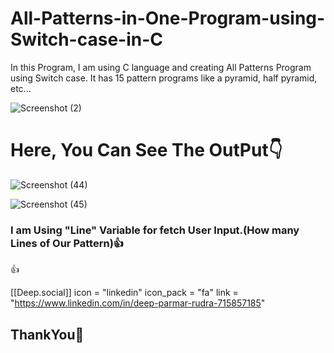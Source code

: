 # All-Patterns-in-One-Program-using-Switch-case-in-C
In this Program, I am using C language and creating All Patterns Program using Switch case. It has 15 pattern programs like a pyramid, half pyramid, etc...

![Screenshot (2)](https://user-images.githubusercontent.com/70055380/140621047-c252c706-a4b4-4f8a-bbe5-cec8b56ae0d1.png)

# Here, You Can See The OutPut:point_down:

![Screenshot (44)](https://user-images.githubusercontent.com/70055380/140621051-e02ad838-e3a9-41ff-adee-6506059f8f5d.png)

![Screenshot (45)](https://user-images.githubusercontent.com/70055380/140621054-55fc84f8-f048-457a-8d34-8743cf517018.png)


### I am Using "Line" Variable for fetch User Input.(How many Lines of Our Pattern):+1:
:thumbsup:

 [[Deep.social]]
    icon = "linkedin"
    icon_pack = "fa"
    link = "https://www.linkedin.com/in/deep-parmar-rudra-715857185"

## ThankYou:pray:
